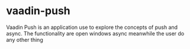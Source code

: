 vaadin-push
==============

Vaadin Push is an application use to explore the concepts of push and async. 
The functionality are open windows async meanwhile the user do any other thing
